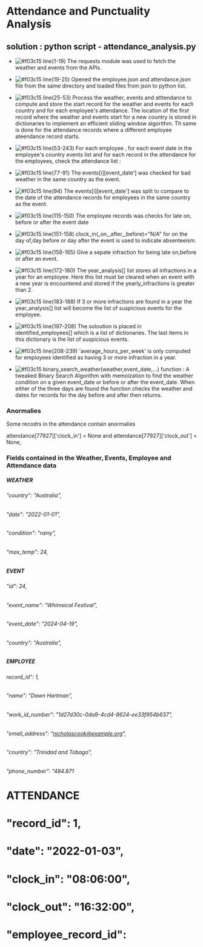 # Attendance and Punctuality Analysis
## solution : python script - attendance_analysis.py

- ![#f03c15](https://www.iconsdb.com/icons/download/color/f03c15/circle-16.png) line(1-19) The requests module was used to fetch the weather and events from the APIs.
  
- ![#f03c15](https://www.iconsdb.com/icons/download/color/f03c15/circle-16.png) line(19-25) Opened the employee.json and attendance.json file from the same directory and loaded files from json to python list.
 
- ![#f03c15](https://www.iconsdb.com/icons/download/color/f03c15/circle-16.png) line(25-53) Process the weather, events and atttendance to compute and store the start record for the weather and events for each country and for each employee's attendance. The location of the first record where the weather and events start for a new country is stored in dictionaries to implement an efficient sliding window algorithm. Th same is done for the attendance records where a different employee ateendance record starts.

- ![#f03c15](https://www.iconsdb.com/icons/download/color/f03c15/circle-16.png) line(53-243) For each employee ,  for each event date in the employee's country events list and for each record in the attendance for the employees, check the attendance list :
 
- ![#f03c15](https://www.iconsdb.com/icons/download/color/f03c15/circle-16.png)  line(77-91) The events[i][event_date'] was checked for bad weather in the same country as the event.
- ![#f03c15](https://www.iconsdb.com/icons/download/color/f03c15/circle-16.png)  line(94) The events[i][event_date'] was split to compare to the date of the attendance records for employees in the same country as the event.
- ![#f03c15](https://www.iconsdb.com/icons/download/color/f03c15/circle-16.png) line(115-150) The employee records was checks for late on, before or after the event date
 
- ![#f03c15](https://www.iconsdb.com/icons/download/color/f03c15/circle-16.png) line(151-158) clock_in(_on,_after,_before)="N/A" for on the day of,day before or day after the event is used to indicate absenteeism.
- ![#f03c15](https://www.iconsdb.com/icons/download/color/f03c15/circle-16.png) line(158-165) Give a sepate infraction for being late on,before or after an event.
  
- ![#f03c15](https://www.iconsdb.com/icons/download/color/f03c15/circle-16.png) line(172-180) The year_analysis[] list stores all infractions in a year for an employee. Here this list must be cleared when an event with a new year is encountered and stored if the yearly_infractions is greater than 2.
 
- ![#f03c15](https://www.iconsdb.com/icons/download/color/f03c15/circle-16.png) line(183-188) If 3 or more infractions are found in a year the year_analysis[] list will become the list of suspicious events for the employee.
- ![#f03c15](https://www.iconsdb.com/icons/download/color/f03c15/circle-16.png) line(197-208) The soloution is placed in identified_employees[] which is a list of dictionaries. The last items in this dictionary is the list of suspicious events.
- ![#f03c15](https://www.iconsdb.com/icons/download/color/f03c15/circle-16.png) line(208-239) 'average_hours_per_week' is only computed for employees identified as having 3 or more infraction in a year.
  
- ![#f03c15](https://www.iconsdb.com/icons/download/color/f03c15/circle-16.png) binary_search_weather(weather,event_date,...) function : A tweaked Binary Search Algorithm with memoization to find the weather condition on a given event_date or before or after the event_date.
  When either of the three days are found the function checks the weather and dates for records for the day before and after then returns.
  
### Anormalies 
 Some recodrs in the attendance contain anormalies
 
 attendance[77927]['clock_in'] = None and attendance[77927]['clock_out'] = None,

### Fields contained in the Weather, Events, Employee and Attendance data

#####  WEATHER
######  "country": "Australia",
######  "date": "2022-01-01",
######  "condition": "rainy",
######  "max_temp": 24,

#####  EVENT
######  "id": 24,
######  "event_name": "Whimsical Festival",
######  "event_date": "2024-04-19",
######  "country": "Australia", 

##### EMPLOYEE
###### record_id": 1, 
###### "name": "Dawn Hartman", 
###### "work_id_number": "1d27d30c-0da9-4cd4-8624-ee33f954b637", 
###### "email_address": "nicholascook@example.org", 
###### "country": "Trinidad and Tobago", 
###### "phone_number": "484.871
#
#  ATTENDANCE
#  "record_id": 1, 
#  "date": "2022-01-03", 
#  "clock_in": "08:06:00", 
#  "clock_out": "16:32:00", 
#  "employee_record_id":
